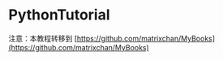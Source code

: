 # PythonTutorial
注意：本教程转移到 [https://github.com/matrixchan/MyBooks](https://github.com/matrixchan/MyBooks)